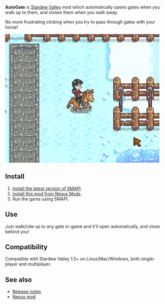 ﻿**AutoGate** is [Stardew Valley](http://stardewvalley.net/) mod which automatically opens gates
when you walk up to them, and closes them when you walk away.

No more frustrating clicking when you try to pass through gates with your horse!

![](screenshot.gif)

## Install
1. [Install the latest version of SMAPI](https://smapi.io/).
2. [Install this mod from Nexus Mods](https://www.nexusmods.com/stardewvalley/mods/820).
3. Run the game using SMAPI.

## Use
Just walk/ride up to any gate in-game and it'll open automatically, and close behind you!

## Compatibility
Compatible with Stardew Valley 1.5+ on Linux/Mac/Windows, both single-player and multiplayer.

## See also
* [Release notes](CHANGELOG.md)
* [Nexus mod](https://www.nexusmods.com/stardewvalley/mods/820)
